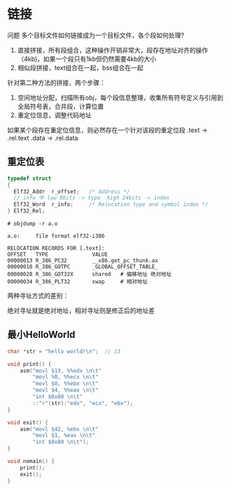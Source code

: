 # 链接

问题 多个目标文件如何链接成为一个目标文件，各个段如何处理?

1. 直接拼接，所有段组合，这种操作开销非常大，段存在地址对齐的操作 （4kb)，如果一个段只有1kb但仍然需要4kb的大小
2. 相似段拼接，text组合在一起，bss组合在一起

针对第二种方法的拼接，两个步骤：

1. 空间地址分配，扫描所有obj，每个段信息整理，收集所有符号定义与引用到全局符号表，合并段，计算位置
2. 重定位信息，调整代码地址

如果某个段存在重定位信息，则必然存在一个针对该段的重定位段 .text  -> .rel.text   .data -> .rel.data

## 重定位表

```c
typedef struct
{
  Elf32_Addr  r_offset;   /* Address */
  // info 中 low 8bits -> type  high 24bits -> index
  Elf32_Word  r_info;     /* Relocation type and symbol index */
} Elf32_Rel;
```

```dump
# objdump -r a.o

a.o:     file format elf32-i386

RELOCATION RECORDS FOR [.text]:
OFFSET   TYPE              VALUE
00000013 R_386_PC32        __x86.get_pc_thunk.ax
00000018 R_386_GOTPC       _GLOBAL_OFFSET_TABLE_
00000028 R_386_GOT32X      shared   # 偏移地址 绝对地址
00000034 R_386_PLT32       swap     # 相对地址
```

两种寻址方式的差别：

绝对寻址就是绝对地址，相对寻址则是修正后的地址差

## 最小HelloWorld

```c
char *str = "hello world!\n";  // 13

void print() {
    asm("movl $13, %%edx \n\t"
       	"movl %0, %%ecx \n\t"
        "movl $0, %%ebx \n\t"
        "movl $4, %%eax \n\t"
        "int $0x80 \n\t"
        ::"r"(str):"edx", "ecx", "ebx");
}

void exit() {
    asm("movl $42, %ebx \n\t"
        "movl $1, %eax \n\t"
        "int $0x80 \n\t");
}

void nomain() {
    print();
    exit();
}
```

